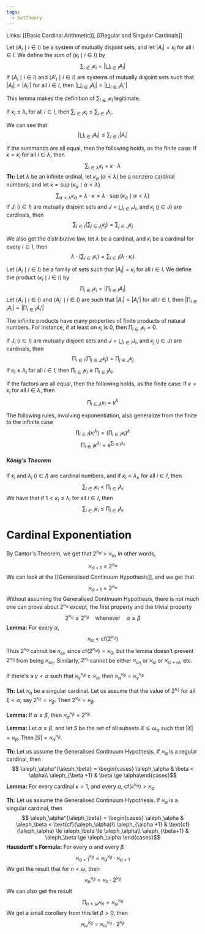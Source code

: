 ```yaml
---
tags:
  - SetTheory
---
```

Links: [[Basic Cardinal Arithmetic]], [[Regular and Singular Cardinals]]

Let $\langle A_i \mid i \in I\rangle$  be a system of mutually disjoint sets, and let $|A_i| = \kappa_i$  for all $i \in I$. We define the *sum* of $\langle \kappa_i \mid i \in I\rangle$ by
$$
\sum_{i \in I} \kappa_i = \left|\bigsqcup _{i \in I} A_i\right|
$$
If $\langle A_i \mid i \in I\rangle$ and $\langle A'_i \mid i \in I\rangle$ are systems of mutually disjoint sets such that $|A_i| = |A_i'|$  for all $i \in I$, then $\left|\bigsqcup_{i \in I}A_i \right| = \left|\bigsqcup_{i \in I}A_i'\right|$ 

This lemma makes the definition of $\sum_{i\in I}\kappa_i$ legitimate. 

If $\kappa_i \le \lambda_i$ for all $i \in I$, then $\sum_{i \in I}\kappa_i \le \sum_{i\in I}\lambda_i$. 

We can see that $$\left|\bigcup_{i \in I} A_i\right| \le \sum_{i \in I} |A_i|$$

If the summands are all equal, then the following holds, as the finite case: If $\kappa =\kappa_i$ for all $i \in \lambda$, then
$$
\sum_{i \in \lambda} \kappa_i = \kappa\cdot \lambda
$$
**Th:** Let $\lambda$ be an infinite ordinal, let $\kappa_\alpha$ $(\alpha < \lambda)$ be a nonzero cardinal numbers, and let $\kappa = \sup\{\kappa_\alpha \mid \alpha < \lambda\}$
$$
\sum_{\alpha < \lambda}\kappa_\alpha = \lambda \cdot \kappa = \lambda \cdot \sup\{\kappa_\alpha \mid \alpha < \lambda \}
$$
If $J_i$ $(i \in I)$ are mutually disjoint sets and $J = \bigcup_{i \in I}J_i$, and $\kappa_j$ $(j\in J)$ are cardinals, then 
$$
\sum_{i \in I}\left(\sum_{j \in J_i} \kappa_j\right) = \sum_{j \in J}\kappa_j
$$

We also get the distributive law, let $\lambda$ be a cardinal, and $\kappa_i$ be a cardinal for every $i \in I$, then $$\lambda \cdot \left(\sum_{i \in I}\kappa_i\right) = \sum_{i \in I} (\lambda \cdot \kappa_i)$$

Let $\langle A_i \mid i \in I\rangle$ be a family of sets such that $|A_i| = \kappa_i$ for all $i \in I$. We define the product $\langle \kappa_i \mid i \in I\rangle$ by
$$
	\prod_{i \in I}\kappa_i = \left|\prod_{i \in I} A_i\right|
$$
Let $\langle A_i \mid i \in I\rangle$ and $\langle A_i' \mid i \in I\rangle$ are such that $|A_i|= |A_i'|$  for all $i \in I$, then $|\prod_{i \in I} A_i| = |\prod_{i \in I} A_i'|$ 

The infinite products have many properties of finite products of natural numbers. For instance, if at least on $\kappa_i$ is $0$, then $\prod_{i \in I}\kappa_i =0$. 

If $J_i$ $(i \in I)$ are mutually disjoint sets and $J = \bigcup_{i \in I}J_i$, and $\kappa_j$ $(j\in J)$ are cardinals, then 
$$
\prod_{i \in I}\left(\prod_{j \in J_i} \kappa_j\right) = \prod_{j \in J}\kappa_j
$$
If $\kappa_i \le \lambda_i$ for all $i \in I$, then $\prod_{i \in I}\kappa_i \le \prod_{i\in I}\lambda_i$. 

If the factors are all equal, then the following holds, as the finite case: If $\kappa =\kappa_i$ for all $i \in \lambda$, then
$$
\prod_{i \in \lambda} \kappa_i = \kappa^ \lambda
$$

The following rules, involving exponentiation, also generalize from the finite to the infinite case
$$
\prod_{i \in I}(\kappa_i ^\lambda) = \left(\prod_{i\in I} \kappa_i\right)^\lambda
$$
$$
\prod_{i \in I}\kappa^{\lambda_i} = 
\kappa^{\sum_{i \in I}\lambda_i}
$$
##### König's Theorem
If $\kappa_i$ and $\lambda_i$ $(i \in I)$ are cardinal numbers, and if $\kappa_i < \lambda_i$, for all $i \in I$, then
$$
	\sum_{i \in I}\kappa_i < \prod_{i \in I}\lambda_i
$$
We have that if $1 < \kappa_i \le \lambda_i$  for all $i\in I$, then
$$
	\sum_{i \in I}\kappa_i \le \prod_{i \in I}\lambda_i
$$
# Cardinal Exponentiation

By Cantor's Theorem, we get that $2^{\aleph_\alpha} > \aleph_\alpha$, in other words,  $$\aleph_{\alpha +1} \le 2^{\aleph_\alpha}$$We can look at the [[Generalised Continuum Hypothesis]], and we get that $$ \aleph_{\alpha +1} = 2^{\aleph_\alpha}$$Without assuming the Generalised Continuum Hypothesis, there is not much one can prove about $2^{\aleph_\alpha}$ except, the first property and the trivial property $$2^{\aleph_\alpha} \le 2^{\aleph_\beta} \quad \text{whenever} \quad \alpha\le \beta$$
**Lemma:** For every $\alpha$, $$\aleph_\alpha < \text{cf}(2^{\aleph_\alpha})$$Thus $2^{\aleph_0}$ cannot be $\aleph_\omega$, since $\text{cf}(2^{\aleph_\omega}) = \aleph_0$, but the lemma doesn't prevent $2^{\aleph_0}$ from being $\aleph_{\omega_1}$. Similarly, $2^{\aleph_1}$ cannot be either $\aleph_{\omega_1}$ or $\aleph_\omega$ or $\aleph_{\omega + \omega}$, etc.

If there's a $\gamma < \alpha$ such that $\aleph_\gamma^{\aleph_\beta}\ge \aleph_\alpha$, then $\aleph_{\alpha}^{\aleph_\beta} = \aleph_\gamma^{\aleph_\beta}$ 

**Th:** Let $\aleph_\alpha$ be a singular cardinal. Let us assume that  the value of $2^{\aleph_\xi}$ for all $\xi < \alpha$, say $2^{\aleph_\xi} = \aleph_\beta$. Then $2^{\aleph_\alpha} = \aleph_\beta$.   

**Lemma:** If $\alpha \le \beta$, then $\aleph_\alpha^{\aleph_\beta} = 2^{\aleph_\beta}$ 

**Lemma:** Let $\alpha \ge \beta$, and let $S$ be the set of all subsets $X\subseteq \omega_\alpha$ such that $|X| = \aleph_\beta$. Then $|S| = \aleph_\alpha^{\aleph_\beta}$.

**Th:** Let us assume the Generalised Continuum Hypothesis. If $\aleph_\alpha$ is a regular cardinal, then $$ \aleph_\alpha^{\aleph_\beta} = \begin{cases} \aleph_\alpha & \beta < \alpha\\  \aleph_{\beta +1} & \beta \ge \alpha\end{cases}$$
**Lemma:** For every cardinal $\kappa >1$, and every $\alpha$, $\text{cf}(\kappa^{\aleph_\alpha}) > \aleph_\alpha$

**Th:** Let us assume the Generalised Continuum Hypothesis. If $\aleph_\alpha$ is a singular cardinal, then $$ \aleph_\alpha^{\aleph_\beta} = \begin{cases}
\aleph_\alpha & \aleph_\beta < \text{cf}(\aleph_\alpha)\\
\aleph_{\alpha +1} & \text{cf}(\aleph_\alpha) \le \aleph_\beta \le  \aleph_\alpha\\
\aleph_{\beta+1} & \aleph_\beta \ge \aleph_\alpha
\end{cases}$$
**Hausdorff's Formula:** 
For every $\alpha$ and every $\beta$ $$\aleph_{\alpha+1}^{\aleph_\beta} = \aleph_\alpha^{\aleph_\beta}\cdot \aleph_{\alpha +1}$$
We get the result that for $n < \omega$, then $$ \aleph_n ^{\aleph_\beta} = \aleph_n \cdot 2^{\aleph_\beta}$$ We can also get the result $$\prod_{n <\omega} \aleph_n = \aleph_\omega ^{\aleph_0} $$We get a small corollary from this let $\beta > 0$, then $$\aleph_\omega^{\aleph_\beta} = \aleph_\omega^{\aleph_0} \cdot 2^{\aleph_\beta}$$